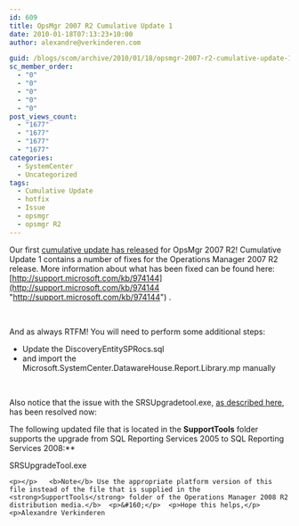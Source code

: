 ```yaml
---
id: 609
title: OpsMgr 2007 R2 Cumulative Update 1
date: 2010-01-18T07:13:23+10:00
author: alexandre@verkinderen.com

guid: /blogs/scom/archive/2010/01/18/opsmgr-2007-r2-cumulative-update-1.aspx
sc_member_order:
  - "0"
  - "0"
  - "0"
  - "0"
  - "0"
post_views_count:
  - "1677"
  - "1677"
  - "1677"
  - "1677"
categories:
  - SystemCenter
  - Uncategorized
tags:
  - Cumulative Update
  - hotfix
  - Issue
  - opsmgr
  - opsmgr R2
---
```

Our first [cumulative update has released](http://www.microsoft.com/downloads/details.aspx?FamilyID=05d30779-2ddc-48dc-aa91-a23167ee2cad&displaylang=en) for OpsMgr 2007 R2! Cumulative Update 1 contains a number of fixes for the Operations Manager 2007 R2 release. More information about what has been fixed can be found here: [http://support.microsoft.com/kb/974144](http://support.microsoft.com/kb/974144 "http://support.microsoft.com/kb/974144") .

&#160;

And as always RTFM! You will need to perform some additional steps:

  * Update the DiscoveryEntitySPRocs.sql
  * and import the Microsoft.SystemCenter.DatawareHouse.Report.Library.mp manually

&#160;

Also notice that the issue with the SRSUpgradetool.exe, [as described here](http://thoughtsonopsmgr.blogspot.com/2009/08/r2-error-with-srsupgradetoolexe.html), has been resolved now:

The following updated file that is located in the **SupportTools** folder supports the upgrade from SQL Reporting Services 2005 to SQL Reporting Services 2008:**</p> 

SRSUpgradeTool.exe

    <p></p>   <b>Note</b> Use the appropriate platform version of this file instead of the file that is supplied in the <strong>SupportTools</strong> folder of the Operations Manager 2008 R2 distribution media.</b>  <p>&#160;</p>  <p>Hope this helps,</p>  <p>Alexandre Verkinderen

